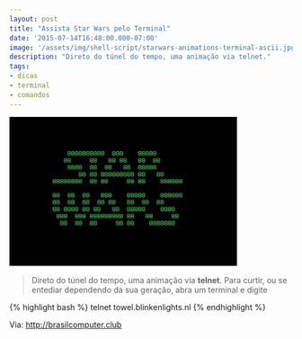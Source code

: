 ```yaml
---
layout: post
title: "Assista Star Wars pelo Terminal"
date: '2015-07-14T16:48:00.000-07:00'
image: '/assets/img/shell-script/starwars-animations-terminal-ascii.jpg'
description: "Direto do túnel do tempo, uma animação via telnet."
tags:
- dicas
- terminal
- comandos
---
```


![Assista Star Wars pelo Terminal](/assets/img/shell-script/starwars-animations-terminal-ascii.jpg "Assista Star Wars pelo Terminal")


> Direto do túnel do tempo, uma animação via __telnet__. Para curtir, ou se entediar dependendo da sua geração, abra um terminal e digite

{% highlight bash %}
telnet towel.blinkenlights.nl
{% endhighlight %}


Via: http://brasilcomputer.club

<script async src="https://pagead2.googlesyndication.com/pagead/js/adsbygoogle.js"></script>

<!-- Informat -->
<ins class="adsbygoogle"
 style="display:block"
 data-ad-client="ca-pub-2838251107855362"
 data-ad-slot="2327980059"
 data-ad-format="auto"
 data-full-width-responsive="true"></ins>

<script>
(adsbygoogle = window.adsbygoogle || []).push({});
</script>

